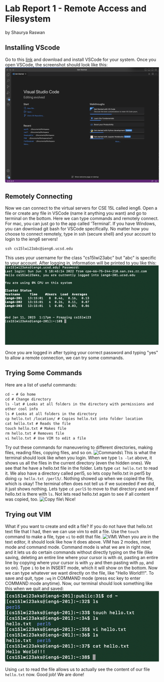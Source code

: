 # Lab Report 1 - Remote Access and Filesystem
by Shaurya Raswan
<br>
## Installing VScode
Go to this [link](https://code.visualstudio.com/) and download and install VSCode for your system. Once you open VSCode, the screenshot should look like this:
![VSCode](/VSCode.png)

## Remotely Connecting
Now we can connect to the virtual servers for CSE 15L called ieng6. Open a file or create any file in VSCode (name it anything you want) and go to terminal on the bottom. Here we can type commands and remotely connect. For mac, you can just go to the app called 'Terminal'. If you have Windows, you can download git bash for VSCode specifically. No matter how you choose to connect remotely, type in ssh (secure shell) and your account to login to the ieng6 servers!
```
ssh cs15lwi23abc@ieng6.ucsd.edu
```
This uses your username for the class "cs15lwi23abc" but "abc" is specific to your account. After logging in, information will be printed to you like this:
![Connection](/connect.png)

Once you are logged in after typing your correct password and typing "yes" to allow a remote connection, we can try some commands. 
## Trying Some Commands
Here are a list of useful commands: <br>
```
cd ~ # Go home
cd # Change directory
ls -lat # Looks at all folders in the directory with permissions and other cool info
ls # Looks at all folders in the directory
cp hello.txt /location/ # Copies hello.txt into folder location
cat hello.txt # Reads the file
touch hello.txt # Makes file
rm hello.txt # Removes file
vi hello.txt # Use VIM to edit a file
```

Try out these commands for maneuvering to different directories, making files, reading files, copying files, and so on.
<img width="652" alt="Commands" src="https://user-images.githubusercontent.com/42948407/215295339-5065e041-c652-4f43-9ced-19e06b89144f.png">\\
This is what the terminal should look like when you login. When we type `ls -lat` above, it shows us all the files in the current directory (even the hidden ones). We see that he have a hello.txt file in the folder. Lets type `cat hello.txt` to read it. We also have a directory called perl5, so lets copy hello.txt in perl5 by doing `cp hello.txt /perl5/`. Nothing showed up when we copied the file, which is okay! The terminal often does not tell us if we suceeded if we did, it just shows nothing. Lets type `cd perl5` to move to that directory and see if hello.txt is there with `ls`. Not lets read hello.txt again to see if all content was copied, too.
<img width="412" alt="Copy file" src="https://user-images.githubusercontent.com/42948407/215295722-9a62cab2-35b4-48b6-9b27-58fb6878063a.png">\\
Nice!

## Trying out VIM
What if you want to create and edit a file? If you do not have that hello.txt text file that I had, then we can use vim to edit a file. Use the `touch` command to make a file, type `vi` to edit that file. 
<img width="814" alt="VIM" src="https://user-images.githubusercontent.com/42948407/215295453-073cebc5-e8d2-44d3-b302-f8c930256e79.png">\\
When you are in the text editor, it should look like how it does above. VIM has 2 modes, intert mode and command mode. Command mode is what we are in right now, and it lets us do certain commands without directly typing on the file (like saving, deleting an entire line where your cursor is with `dd`, pasting an entire line by copying where your cursor is with `yy` and then pasting with `pp`, and so on). Type `i` to be in INSERT mode, which it will show on the bottom. Now we can type whatever we want directly on the file, like "Hello World!!!". To save and quit, type `:wq` in COMMAND mode (press esc key to enter COMMAND mode anytime). Now, our terminal should look something like this when we quit and saved:\
![HelloWorld](/helloworld.png)

Using `cat` to read the file allows us to actually see the content of our file `hello.txt` now. Good job! We are done!
